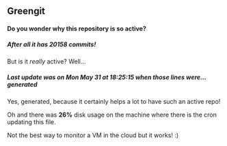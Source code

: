 ## Greengit

#### Do you wonder why this repository is so active?

##### After all it has 20158 commits!

But is it *really* active? Well...

##### Last update was on Mon May 31 at 18:25:15 when those lines were... generated

Yes, generated, because it certainly helps a lot to have such an active repo!

Oh and there was **26%** disk usage on the machine
where there is the cron updating this file.

Not the best way to monitor a VM in the cloud but it works! :)
